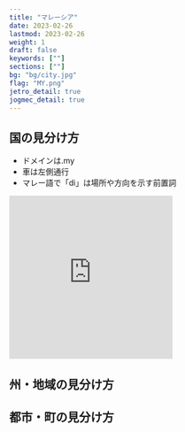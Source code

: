 ```yaml
---
title: "マレーシア"
date: 2023-02-26
lastmod: 2023-02-26
weight: 1
draft: false
keywords: [""]
sections: [""]
bg: "bg/city.jpg"
flag: "MY.png"
jetro_detail: true
jogmec_detail: true
---
```


<div class="main-desciption country-description">
    <h2 class="section-title">国の見分け方</h2>
    <ul class="rule-list">
        <li>ドメインは<span class="quiz">.my</span></li>
        <li>車は<span class="quiz">左側</span>通行</li>
        <li>マレー語で「<span class="quiz">di</span>」は場所や方向を示す前置詞</li>
    </ul>
</div>

<div class="googlemap-if">
<iframe src="https://www.google.com/maps/embed?pb=!4v1679328011423!6m8!1m7!1srD4Hm8wI6jS1Pi2AU_cwwQ!2m2!1d5.962645935549891!2d116.0887451730778!3f69.01825883200586!4f5.942926533921593!5f2.9467866236777334" width="295" height="295" style="border:0;" allowfullscreen="" loading="lazy" referrerpolicy="no-referrer-when-downgrade"></iframe>
</div>

<div class="main-desciption area-description">
    <h2 class="section-title">州・地域の見分け方</h2>
    <ul class="rule-list">
    </ul>
</div>

<div class="main-desciption city-description">
    <h2 class="section-title">都市・町の見分け方</h2>
    <ul class="rule-list">
    </ul>
</div>
